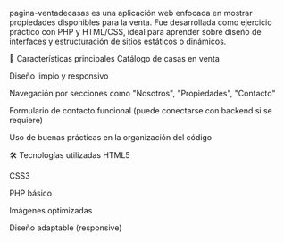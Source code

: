 pagina-ventadecasas es una aplicación web enfocada en mostrar propiedades disponibles para la venta. Fue desarrollada como ejercicio práctico con PHP y HTML/CSS, ideal para aprender sobre diseño de interfaces y estructuración de sitios estáticos o dinámicos.

🏡 Características principales
Catálogo de casas en venta

Diseño limpio y responsivo

Navegación por secciones como "Nosotros", "Propiedades", "Contacto"

Formulario de contacto funcional (puede conectarse con backend si se requiere)

Uso de buenas prácticas en la organización del código

🛠️ Tecnologías utilizadas
HTML5

CSS3

PHP básico

Imágenes optimizadas

Diseño adaptable (responsive)
